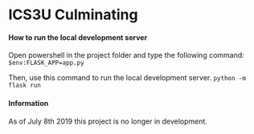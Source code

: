 # ICS3U Culminating

#### How to run the local development server

Open powershell in the project folder and type the following command:
``` $env:FLASK_APP=app.py ```

Then, use this command to run the local development server.
``` python -m flask run ```

#### Information
As of July 8th 2019 this project is no longer in development.
